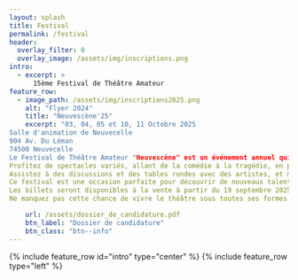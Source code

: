 ```yaml
---
layout: splash
title: Festival
permalink: /festival
header:
  overlay_filter: 0
  overlay_image: /assets/img/inscriptions.png
intro:
  - excerpt: >
      15ème Festival de Théâtre Amateur 
feature_row:
  - image_path: /assets/img/inscriptions2025.png
    alt: "Flyer 2024"
    title: "Neuvescène'25"
    excerpt: "03, 04, 05 et 10, 11 Octobre 2025
Salle d'animation de Neuvecelle 
904 Av. Du Léman 
74500 Neuvecelle 
Le Festival de Théâtre Amateur "Neuvescène" est un événement annuel qui célèbre la créativité et le talent des artistes amateurs. Ce festival offre une plateforme unique aux compagnies de théâtre amateur pour présenter leurs œuvres originales et leurs adaptations de classiques.
Profitez de spectacles variés, allant de la comédie à la tragédie, en passant par le théâtre contemporain et les pièces classiques.
Assistez à des discussions et des tables rondes avec des artistes, et metteurs en scène pour échanger sur le monde du théâtre amateur.
Ce festival est une occasion parfaite pour découvrir de nouveaux talents, soutenir la scène théâtrale et partager des moments inoubliables avec d'autres passionnés de théâtre. Que vous soyez un amateur de théâtre ou un artiste en herbe, "Neuvescène" vous promet une expérience enrichissante et divertissante.
Les billets seront disponibles à la vente à partir du 19 septembre 2025"
Ne manquez pas cette chance de vivre le théâtre sous toutes ses formes !

    url: /assets/dossier_de_candidature.pdf
    btn_label: "Dossier de candidature"
    btn_class: "btn--info"
---
```


{% include feature_row id="intro" type="center" %}
{% include feature_row type="left" %}


